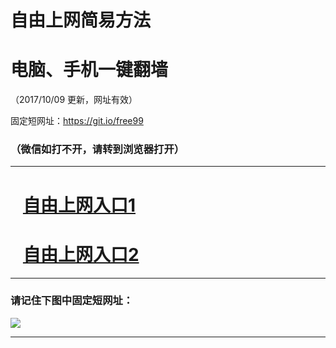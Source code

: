 ﻿# 自由上网简易方法

# 电脑、手机一键翻墙

（2017/10/09 更新，网址有效）

固定短网址：https://git.io/free99

### （微信如打不开，请转到浏览器打开）


***





# &nbsp;&nbsp; <a href="http://ft917214819.fwq-tz-1001.info/fwqtz01.html?t=10090012477 " target="_blank">自由上网入口1</a>
# &nbsp;&nbsp; <a href="http://ft2324522195.fwq-tz-1002.info/fwqtz02.html?t=10090017839 " target="_blank">自由上网入口2</a>
***

### 请记住下图中固定短网址：

<img src="https://s3-us-west-2.amazonaws.com/fwq-1001/yjfq-20170905okok.png" /> 


***

